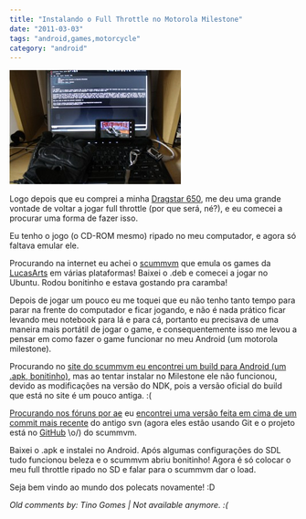 ```yaml
---
title: "Instalando o Full Throttle no Motorola Milestone"
date: "2011-03-03"
tags: "android,games,motorcycle"
category: "android"
---
```


[![Foto do full throtle rodando no meu notebook toshiba](/images/posts/full_throtle_pothix.jpg "Full throtle rodando no meu toshiba")](/images/posts/full_throtle_pothix.jpg "")

Logo depois que eu comprei a minha
[Dragstar 650](https://picasaweb.google.com/lh/photo/HIT3xHsxwbk29ZWpW4x0wA?feat=directlink),
me deu uma grande vontade de voltar a jogar full throttle (por que será, né?), e
eu comecei a procurar uma forma de fazer isso.

Eu tenho o jogo (o CD-ROM mesmo) ripado no meu computador, e agora só faltava emular ele.

Procurando na internet eu achei o [scummvm](http://www.scummvm.org/) que emula
os games da [LucasArts](http://www.lucasarts.com/) em várias plataformas! Baixei
o .deb e comecei a jogar no Ubuntu. Rodou bonitinho e estava gostando pra caramba!

Depois de jogar um pouco eu me toquei que eu não tenho tanto tempo para parar na
frente do computador e ficar jogando, e não é nada prático ficar levando meu
notebook para lá e para cá, portanto eu precisava de uma maneira mais portátil
de jogar o game, e consequentemente isso me levou a pensar em como fazer o game
funcionar no meu Android (um motorola milestone).

Procurando no [site do scummvm eu encontrei um build para Android
(um .apk, bonitinho)](http://www.scummvm.org/downloads/), mas ao tentar instalar no
Milestone ele não funcionou, devido as modificações na versão do NDK, pois a
versão oficial do build que está no site é um pouco antiga. :(

[Procurando nos fóruns por ae](http://forums.scummvm.org/viewtopic.php?t=8137&amp;postdays=0&amp;postorder=asc&amp;start=30)
eu [encontrei uma versão feita em cima de um commit mais recente](http://anddev.at.ua/load/scummvm_svn55436/1-1-0-7)
do antigo svn (agora eles estão usando Git e o projeto está no
[GitHub](http://github.com) \o/) do scummvm.

Baixei o .apk e instalei no Android. Após algumas configurações do SDL tudo
funcionou beleza e o scummvm abriu bonitinho! Agora é só colocar o meu full
throttle ripado no SD e falar para o scummvm dar o load.

Seja bem vindo ao mundo dos polecats novamente! :D



_Old comments by: Tino Gomes | Not available anymore. :(_
